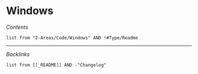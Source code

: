 # Windows

*Contents*

````dataview
list from "2-Areas/Code/Windows" AND !#Type/Readme
````

---

*Backlinks*

````dataview
list from [[_README]] AND -"Changelog"
````

